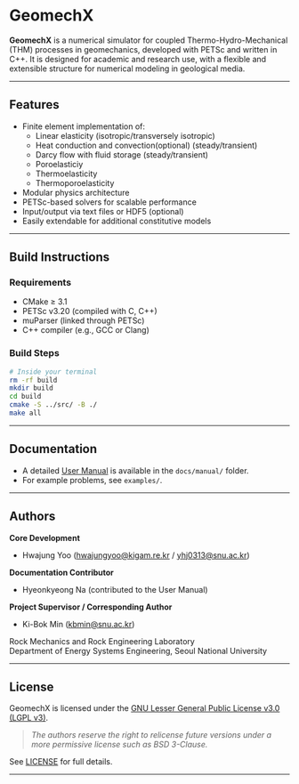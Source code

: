 # GeomechX

**GeomechX** is a numerical simulator for coupled Thermo-Hydro-Mechanical (THM) processes in geomechanics, developed with PETSc and written in C++. It is designed for academic and research use, with a flexible and extensible structure for numerical modeling in geological media.

---

## Features

- Finite element implementation of:
  - Linear elasticity (isotropic/transversely isotropic) 
  - Heat conduction and convection(optional) (steady/transient)
  - Darcy flow with fluid storage (steady/transient)
  - Poroelasticiy
  - Thermoelasticity
  - Thermoporoelasticity
- Modular physics architecture
- PETSc-based solvers for scalable performance
- Input/output via text files or HDF5 (optional)
- Easily extendable for additional constitutive models

---

## Build Instructions

### Requirements

- CMake ≥ 3.1
- PETSc v3.20 (compiled with C, C++)
- muParser (linked through PETSc)
- C++ compiler (e.g., GCC or Clang)

### Build Steps

```bash
# Inside your terminal
rm -rf build
mkdir build
cd build
cmake -S ../src/ -B ./
make all
```

---

## Documentation

- A detailed [User Manual](./docs/manual/Manual_GeomechX_250519.pdf) is available in the `docs/manual/` folder.
- For example problems, see `examples/`.

---

## Authors

**Core Development**
- Hwajung Yoo  (hwajungyoo@kigam.re.kr / yhj0313@snu.ac.kr)

**Documentation Contributor**
- Hyeonkyeong Na (contributed to the User Manual)

**Project Supervisor / Corresponding Author**
- Ki-Bok Min  (kbmin@snu.ac.kr)

Rock Mechanics and Rock Engineering Laboratory  
Department of Energy Systems Engineering, Seoul National University

---

## License

GeomechX is licensed under the [GNU Lesser General Public License v3.0 (LGPL v3)](https://www.gnu.org/licenses/lgpl-3.0.html).

> *The authors reserve the right to relicense future versions under a more permissive license such as BSD 3-Clause.*

See [LICENSE](./LICENSE.md) for full details.

---
